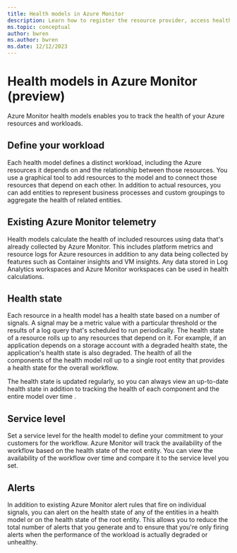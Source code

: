 ```yaml
---
title: Health models in Azure Monitor
description: Learn how to register the resource provider, access health models, and create resource models.
ms.topic: conceptual
author: bwren
ms.author: bwren
ms.date: 12/12/2023
---
```


# Health models in Azure Monitor (preview)

Azure Monitor health models enables you to track the health of your Azure resources and workloads.

## Define your workload
Each health model defines a distinct workload, including the Azure resources it depends on and the relationship between those resources. You use a graphical tool to add resources to the model and to connect those resources that depend on each other. In addition to actual resources, you can add entities to represent business processes and custom groupings to aggregate the health of related entities.


## Existing Azure Monitor telemetry
Health models calculate the health of included resources using data that's already collected by Azure Monitor. This includes platform metrics and resource logs for Azure resources in addition to any data being collected by features such as Container insights and VM insights. Any data stored in Log Analytics workspaces and Azure Monitor workspaces can be used in health calculations.

## Health state
Each resource in a health model has a health state based on a number of signals. A signal may be a metric value with a particular threshold or the results of a log query that's scheduled to run periodically. The health state of a resource rolls up to any resources that depend on it. For example, if an application depends on a storage account with a degraded health state, the application's health state is also degraded. The health of all the components of the health model roll up to a single root entity that provides a health state for the overall workflow.

The health state is updated regularly, so you can always view an up-to-date health state in addition to tracking the health of each component and the entire model over time .

## Service level
Set a service level for the health model to define your commitment to your customers for the workflow. Azure Monitor will track the availability of the workflow based on the health state of the root entity. You can view the availability of the workflow over time and compare it to the service level you set.

## Alerts
In addition to existing Azure Monitor alert rules that fire on individual signals, you can alert on the health state of any of the entities in a health model or on the health state of the root entity. This allows you to reduce the total number of alerts that you generate and to ensure that you're only firing alerts when the performance of the workload is actually degraded or unhealthy.
